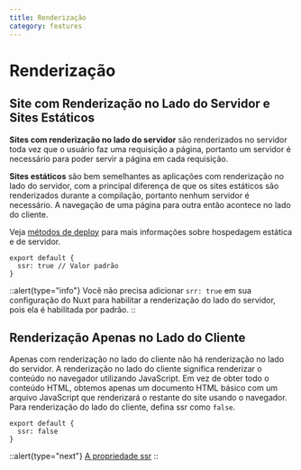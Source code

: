 ```yaml
---
title: Renderização
category: features
---
```


# Renderização

## Site com Renderização no Lado do Servidor e Sites Estáticos

**Sites com renderização no lado do servidor** são renderizados no servidor toda vez que o usuário faz uma requisição a página, portanto um servidor é necessário para poder servir a página em cada requisição.

**Sites estáticos** são bem semelhantes as aplicações com renderização no lado do servidor, com a principal diferença de que os sites estáticos são renderizados durante a compilação, portanto nenhum servidor é necessário. A navegação de uma página para outra então acontece no lado do cliente.

Veja [métodos de deploy](/docs/features/deployment-targets) para mais informações sobre hospedagem estática e de servidor.

```js{}[nuxt.config.js]
export default {
  ssr: true // Valor padrão
}
```

::alert{type="info"}
Você não precisa adicionar `srr: true` em sua configuração do Nuxt para habilitar a renderização do lado do servidor, pois ela é habilitada por padrão.
::

## Renderização Apenas no Lado do Cliente

Apenas com renderização no lado do cliente não há renderização no lado do servidor. A renderização no lado do cliente significa renderizar o conteúdo no navegador utilizando JavaScript. Em vez de obter todo o conteúdo HTML, obtemos apenas um documento HTML básico com um arquivo JavaScript que renderizará o restante do site usando o navegador. Para renderização do lado do cliente, defina ssr como `false`.

```js{}[nuxt.config.js]
export default {
  ssr: false
}
```

::alert{type="next"}
[A propriedade ssr](/docs/configuration-glossary/configuration-ssr)
::
